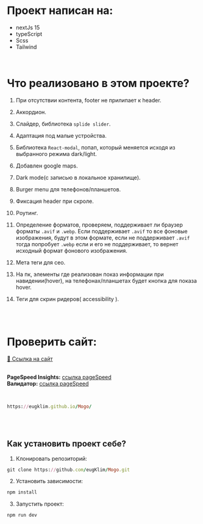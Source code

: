 # Проект написан на:

- nextJs 15
- typeScript
- Scss
- Tailwind

<br>

# Что реализовано в этом проекте?

1. При отсутствии контента, footer не прилипает к header.

2. Аккордион.

3. Слайдер, библиотека `splide slider`.

4. Адаптация под малые устройства.

5. Библиотека `React-modal`, попап, который меняется исходя из выбранного режима dark/light.

6. Добавлен google maps.

7. Dark mode(с записью в локальное хранилище).

8. Burger menu для телефонов/планшетов.

9. Фиксация header при скроле.

10. Роутинг.

11. Определение форматов, проверяем, поддерживает ли браузер форматы `.avif` и `.webp`. Если поддерживает `.avif` то все фоновые изображения, будут в этом формате, если не поддерживает `.avif` тогда попробует `.webp` если и его не поддерживает, то вернет исходный формат фонового изображения.

12. Мета теги для сео.

13. На пк, элементы где реализован показ информации при навидении(hover), на телефонах/планшетах будет кнопка для показа hover.

14. Теги для скрин ридеров( accessibility ).

<br>

<br>

# Проверить сайт:

[🔗 Ссылка на сайт](https://eugklim.github.io/Mogo/) <br> <br>

**PageSpeed Insights:** [ссылка pageSpeed](https://pagespeed.web.dev/?hl=ru)
<br>
**Валидатор:** [ссылка pageSpeed](https://validator.w3.org/)

<br>

```ruby
https://eugklim.github.io/Mogo/
```

<br>

<br>

## Как установить проект себе?

1. Клонировать репозиторий:

```ruby
git clone https://github.com/eugKlim/Mogo.git
```

2. Установить зависимости:

```ruby
npm install
```

3. Запустить проект:

```ruby
npm run dev
```
